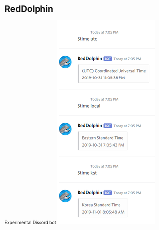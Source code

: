 # RedDolphin
Experimental Discord bot
![Alt text](https://github.com/sktonyca/RedDolphin/blob/TEST/Image/Example.PNG)
